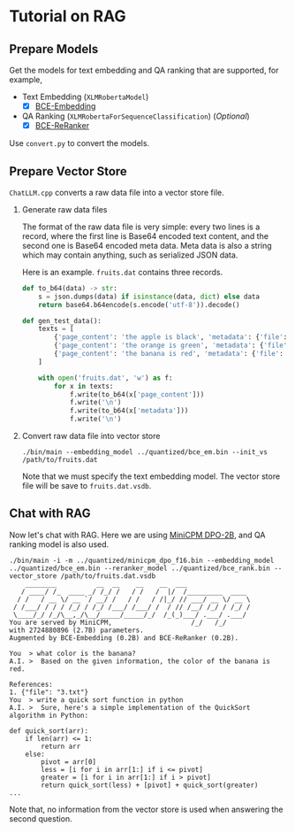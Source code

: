 # Tutorial on RAG

## Prepare Models

Get the models for text embedding and QA ranking that are supported, for example,

* Text Embedding (`XLMRobertaModel`)
    * [x] [BCE-Embedding](https://huggingface.co/maidalun1020/bce-embedding-base_v1)

* QA Ranking (`XLMRobertaForSequenceClassification`) (_Optional_)
    * [x] [BCE-ReRanker](https://huggingface.co/maidalun1020/bce-reranker-base_v1)

Use `convert.py` to convert the models.

## Prepare Vector Store

`ChatLLM.cpp` converts a raw data file into a vector store file.

1. Generate raw data files

    The format of the raw data file is very simple: every two lines is a record, where
    the first line is Base64 encoded text content, and the second one is Base64 encoded meta
    data. Meta data is also a string which may contain anything, such as serialized JSON data.

    Here is an example. `fruits.dat` contains three records.

    ```python
    def to_b64(data) -> str:
        s = json.dumps(data) if isinstance(data, dict) else data
        return base64.b64encode(s.encode('utf-8')).decode()

    def gen_test_data():
        texts = [
            {'page_content': 'the apple is black', 'metadata': {'file': 'a.txt'}},
            {'page_content': 'the orange is green', 'metadata': {'file': '2.txt'}},
            {'page_content': 'the banana is red', 'metadata': {'file': '3.txt'}},
        ]

        with open('fruits.dat', 'w') as f:
            for x in texts:
                f.write(to_b64(x['page_content']))
                f.write('\n')
                f.write(to_b64(x['metadata']))
                f.write('\n')
    ```

2. Convert raw data file into vector store

    ```
    ./bin/main --embedding_model ../quantized/bce_em.bin --init_vs /path/to/fruits.dat
    ```

    Note that we must specify the text embedding model.
    The vector store file will be save to `fruits.dat.vsdb`.

## Chat with RAG

Now let's chat with RAG. Here we are using [MiniCPM DPO-2B](https://huggingface.co/openbmb/MiniCPM-2B-dpo-fp16),
and QA ranking model is also used.

```
./bin/main -i -m ../quantized/minicpm_dpo_f16.bin --embedding_model ../quantized/bce_em.bin --reranker_model ../quantized/bce_rank.bin --vector_store /path/to/fruits.dat.vsdb
    ________          __  __    __    __  ___
   / ____/ /_  ____ _/ /_/ /   / /   /  |/  /_________  ____
  / /   / __ \/ __ `/ __/ /   / /   / /|_/ // ___/ __ \/ __ \
 / /___/ / / / /_/ / /_/ /___/ /___/ /  / // /__/ /_/ / /_/ /
 \____/_/ /_/\__,_/\__/_____/_____/_/  /_(_)___/ .___/ .___/
You are served by MiniCPM,                    /_/   /_/
with 2724880896 (2.7B) parameters.
Augmented by BCE-Embedding (0.2B) and BCE-ReRanker (0.2B).

You  > what color is the banana?
A.I. >  Based on the given information, the color of the banana is red.

References:
1. {"file": "3.txt"}
You  > write a quick sort function in python
A.I. >  Sure, here's a simple implementation of the QuickSort algorithm in Python:

def quick_sort(arr):
    if len(arr) <= 1:
        return arr
    else:
        pivot = arr[0]
        less = [i for i in arr[1:] if i <= pivot]
        greater = [i for i in arr[1:] if i > pivot]
        return quick_sort(less) + [pivot] + quick_sort(greater)
...
```

Note that, no information from the vector store is used when answering the second question.